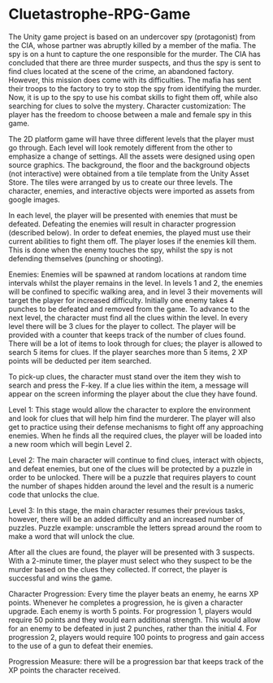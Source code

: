 # Cluetastrophe-RPG-Game
The Unity game project is based on an undercover spy (protagonist) from the CIA, whose partner was abruptly killed by a member of the mafia. The spy is on a hunt to capture the one responsible for the murder. The CIA has concluded that there are three murder
suspects, and thus the spy is sent to find clues located at the scene of the crime, an abandoned factory. However, this mission does come with its difficulties. The mafia has sent their troops to the factory to try to stop the spy from identifying the murder. Now, it is up to the spy to use his
combat skills to fight them off, while also searching for clues to solve the mystery. Character customization: The player has the freedom to choose between a male and female spy in this game.

The 2D platform game will have three different levels that the player must go through. Each level will look remotely different from the other to emphasize a change of settings. All the
assets were designed using open source graphics. The background, the floor and the background objects (not interactive) were obtained from a tile template from the Unity Asset Store. The tiles
were arranged by us to create our three levels. The character, enemies, and interactive objects were imported as assets from google images.

In each level, the player will be presented with enemies that must be defeated. Defeating the enemies will result in character progression (described below). In order to defeat enemies, the
played must use their current abilities to fight them off. The player loses if the enemies kill them. This is done when the enemy touches the spy, whilst the spy is not defending themselves
(punching or shooting).

Enemies: Enemies will be spawned at random locations at random time intervals whilst the player remains in the level. In levels 1 and 2, the enemies will be confined to specific walking
area, and in level 3 their movements will target the player for increased difficulty. Initially one enemy takes 4 punches to be defeated and removed from the game.
To advance to the next level, the character must find all the clues within the level. In every level there will be 3 clues for the player to collect. The player will be provided with a
counter that keeps track of the number of clues found. There will be a lot of items to look through for clues; the player is allowed to search 5 items for clues. If the player searches more
than 5 items, 2 XP points will be deducted per item searched.

To pick-up clues, the character must stand over the item they wish to search and press the F-key. If a clue lies within the item, a message will appear on the screen informing the player
about the clue they have found. 

Level 1: This stage would allow the character to explore the environment and look for clues that will help him find the murderer. The player will also get to practice using their defense 
mechanisms to fight off any approaching enemies. When he finds all the required clues, the player will be loaded into a new room which will begin Level 2.

Level 2: The main character will continue to find clues, interact with objects, and defeat enemies, but one of the clues will be protected by a puzzle in order to be unlocked. There will be a puzzle
that requires players to count the number of shapes hidden around the level and the result is a numeric code that unlocks the clue.

Level 3: In this stage, the main character resumes their previous tasks, however, there will be an added difficulty and an increased number of puzzles.
Puzzle example: unscramble the letters spread around the room to make a word that will unlock the clue.

After all the clues are found, the player will be presented with 3 suspects. With a 2-minute timer, the player must select who they suspect to be the murder based on the clues they collected. If
correct, the player is successful and wins the game.

Character Progression: Every time the player beats an enemy, he earns XP points. Whenever he completes a progression, he is given a character upgrade. Each enemy is worth 5 points. For
progression 1, players would require 50 points and they would earn additional strength. This would allow for an enemy to be defeated in just 2 punches, rather than the initial 4. For
progression 2, players would require 100 points to progress and gain access to the use of a gun to defeat their enemies.

Progression Measure: there will be a progression bar that keeps track of the XP points the character received.
